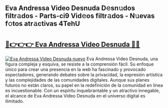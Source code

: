 ## Eva Andressa Video Desnuda D𝚎sn𝚞dos filtr𝚊dos - Parts-ci9 Vid𝚎os filtr𝚊dos - N𝚞evas f𝚘tos atr𝚊ctivas 4TehU

# <h2><a href="http://mb62tn.tromn.icu/?c=Eva+Andressa+Video+Desnuda">🔗👉👉👉 Eva Andressa Video Desnuda 🔗🔗</a></h2>

[![Eva Andressa Video Desnuda nuevo](https://i.imgur.com/pEAQMta.gif)](http://mb62tn.tromn.icu/?c=Eva+Andressa+Video+Desnuda)
Eva Andressa Video Desnuda, una figura compleja y esquiva, se resiste a la comprensión fácil. Su enfoque único para crear una presencia en la web ha fascinado y provocado espectadores, generando debates sobre la privacidad, la expresión artística y las complejidades de las comunidades digitales. Aunque sus planes futuros no están claros, su papel en la redefinición de la comunidad en línea es incuestionable. Con un espíritu inquebrantable y un atractivo innegable, el alcance de Eva Andressa Video Desnuda en el universo digital es ilimitado.
